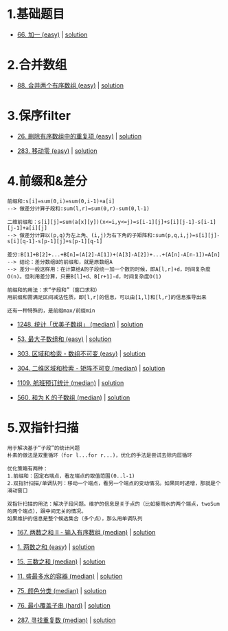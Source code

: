 # 1.基础题目

- [66. 加一 (easy)](https://leetcode-cn.com/problems/plus-one/) |  [solution](https://github.com/qcxu-super/LeetCode/blob/master/01_数组/66plusOne.cpp)


# 2.合并数组

- [88. 合并两个有序数组 (easy)](https://leetcode-cn.com/problems/merge-sorted-array/) |  [solution](https://github.com/qcxu-super/LeetCode/blob/master/01_数组/88merge.cpp)

# 3.保序filter

- [26. 删除有序数组中的重复项 (easy)](https://leetcode-cn.com/problems/remove-duplicates-from-sorted-array/) |  [solution](https://github.com/qcxu-super/LeetCode/blob/master/01_数组/26removeDuplicates.cpp)

- [283. 移动零 (easy)](https://leetcode-cn.com/problems/move-zeroes/) |  [solution](https://github.com/qcxu-super/LeetCode/blob/master/01_数组/283moveZeroes.cpp)

# 4.前缀和&差分

```
前缀和:s[i]=sum(0,i)=sum(0,i-1)+a[i]
--> 做差分计算子段和:sum(l,r)=sum(0,r)-sum(0,l-1)

二维前缀和：s[i][j]=sum(a[x][y])(x<=i,y<=j)=s[i-1][j]+s[i][j-1]-s[i-1][j-1]+a[i][j]
--> 做差分计算以(p,q)为左上角、(i,j)为右下角的子矩阵和:sum(p,q,i,j)=s[i][j]-s[i][q-1]-s[p-1][j]+s[p-1][q-1]

差分:B[1]+B[2]+...+B[n]=(A[2]-A[1])+(A[3]-A[2])+...+(A[n]-A[n-1])=A[n]
--> 结论：差分数组B的前缀和，就是原数组A
--> 差分一般这样用：在计算给A的子段统一加一个数的时候，即A[l,r]+d，时间复杂度O(n)。但利用差分算，只要B[l]+d、B[r+1]-d，时间复杂度O(1)

前缀和的用法：求“子段和”（窗口求和）
用前缀和需满足区间减法性质，即[l,r]的信息，可以由[1,l]和[l,r]的信息推导出来

还有一种特殊的，是前缀max/前缀min
```

- [1248. 统计「优美子数组」 (median)](https://leetcode-cn.com/problems/count-number-of-nice-subarrays/) |  [solution](https://github.com/qcxu-super/LeetCode/blob/master/01_数组/1248numberOfSubarrays.cpp)

- [53. 最大子数组和 (easy)](https://leetcode-cn.com/problems/maximum-subarray/) |  [solution](https://github.com/qcxu-super/LeetCode/blob/master/01_数组/53maxSubArray.cpp)

- [303. 区域和检索 - 数组不可变 (easy)](https://leetcode-cn.com/problems/range-sum-query-immutable/) |  [solution](https://github.com/qcxu-super/LeetCode/blob/master/01_数组/303NumArray.cpp)

- [304. 二维区域和检索 - 矩阵不可变 (median)](https://leetcode-cn.com/problems/range-sum-query-2d-immutable/) |  [solution](https://github.com/qcxu-super/LeetCode/blob/master/01_数组/304NumMatrix.cpp)

- [1109. 航班预订统计 (median)](https://leetcode-cn.com/problems/corporate-flight-bookings/) |  [solution](https://github.com/qcxu-super/LeetCode/blob/master/01_数组/1109corpFlightBookings.cpp)

- [560. 和为 K 的子数组 (median)](https://leetcode-cn.com/problems/subarray-sum-equals-k/) |  [solution](https://github.com/qcxu-super/LeetCode/blob/master/01_数组/560subarraySum.cpp)


# 5.双指针扫描

```
用于解决基于“子段”的统计问题
朴素的做法是双重循环（for l...for r...)，优化的手法是尝试去除内层循环

优化策略有两种：
1.前缀和：固定右端点，看左端点的取值范围(0..l-1)
2.双指针扫描/单调队列：移动一个端点，看另一个端点的变动情况。如果同时递增，那就是个滑动窗口

双指针扫描的用法：解决子段问题。维护的信息是关于点的（比如接雨水的两个端点，twoSum的两个端点），跟中间无关的情况。
如果维护的信息是整个候选集合（多个点），那么用单调队列
```

- [167. 两数之和 II - 输入有序数组 (median)](https://leetcode-cn.com/problems/two-sum-ii-input-array-is-sorted/) |  [solution](https://github.com/qcxu-super/LeetCode/blob/master/01_数组/167twoSum.cpp)

- [1. 两数之和 (easy)](https://leetcode-cn.com/problems/corporate-flight-bookings/) |  [solution](https://github.com/qcxu-super/LeetCode/blob/master/01_数组/1twoSum.cpp)

- [15. 三数之和 (median)](https://leetcode-cn.com/problems/3sum/) |  [solution](https://github.com/qcxu-super/LeetCode/blob/master/01_数组/15threeSum.cpp)

- [11. 盛最多水的容器 (median)](https://leetcode-cn.com/problems/container-with-most-water/) |  [solution](https://github.com/qcxu-super/LeetCode/blob/master/01_数组/11maxArea.cpp)

- [75. 颜色分类 (median)](https://leetcode-cn.com/problems/sort-colors/) |  [solution](https://github.com/qcxu-super/LeetCode/blob/master/01_数组/75sortColors.cpp)

- [76. 最小覆盖子串 (hard)](https://leetcode-cn.com/problems/minimum-window-substring/) |  [solution](https://github.com/qcxu-super/LeetCode/blob/master/01_数组/76minWindow.cpp)

- [287. 寻找重复数 (median)](https://leetcode-cn.com/problems/find-the-duplicate-number/) | [solution](https://github.com/qcxu-super/LeetCode/blob/master/01_数组/287findDuplicate.cpp)